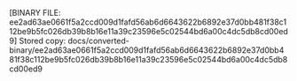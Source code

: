 [BINARY FILE: ee2ad63ae0661f5a2ccd009d1fafd56ab6d6643622b6892e37d0bb481f38c112be9b5fc026db39b8b16e11a39c23596e5c02544bd6a00c4dc5db8cd00ed9]
Stored copy: docs/converted-binary/ee2ad63ae0661f5a2ccd009d1fafd56ab6d6643622b6892e37d0bb481f38c112be9b5fc026db39b8b16e11a39c23596e5c02544bd6a00c4dc5db8cd00ed9
